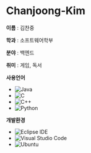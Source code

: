 # Chanjoong-Kim

**이름** : 김찬중

**학과** : 소프트웨어학부

**분야** : 백엔드

**취미** : 게임, 독서

**사용언어**

- ![Java](https://img.shields.io/badge/Java-007396?style=for-the-badge&logo=java&logoColor=white)
- ![C](https://img.shields.io/badge/C-00599C?style=for-the-badge&logo=c&logoColor=white)
- ![C++](https://img.shields.io/badge/C++-00599C?style=for-the-badge&logo=c&logoColor=white)
- ![Python](https://img.shields.io/badge/Python-3776AB?style=for-the-badge&logo=python&logoColor=white)

**개발환경**

- ![Eclipse IDE](https://img.shields.io/badge/Eclipse%20IDE-2C2255.svg?&style=for-the-badge&logo=Eclipse%20IDE&logoColor=white)
- ![Visual Studio Code](https://img.shields.io/badge/Visual%20Studio%20Code-007ACC.svg?&style=for-the-badge&logo=Visual%20Studio%20Code&logoColor=white)
- ![Ubuntu](https://img.shields.io/badge/Ubuntu-E95420.svg?&style=for-the-badge&logo=Ubuntu&logoColor=white)

